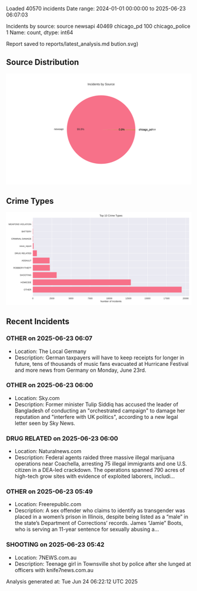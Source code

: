 
Loaded 40570 incidents
Date range: 2024-01-01 00:00:00 to 2025-06-23 06:07:03

Incidents by source:
source
newsapi           40469
chicago_pd          100
chicago_police        1
Name: count, dtype: int64

Report saved to reports/latest_analysis.md
bution.svg)

## Source Distribution
![Source Distribution](images/source_distribution.svg)

## Crime Types
![Crime Types](images/crime_types.svg)

## Recent Incidents

### OTHER on 2025-06-23 06:07
- Location: The Local Germany
- Description: German taxpayers will have to keep receipts for longer in future, tens of thousands of music fans evacuated at Hurricane Festival and more news from Germany on Monday, June 23rd.


### OTHER on 2025-06-23 06:00
- Location: Sky.com
- Description: Former minister Tulip Siddiq has accused the leader of Bangladesh of conducting an "orchestrated campaign" to damage her reputation and "interfere with UK politics", according to a new legal letter seen by Sky News.


### DRUG RELATED on 2025-06-23 06:00
- Location: Naturalnews.com
- Description: Federal agents raided three massive illegal marijuana operations near Coachella, arresting 75 illegal immigrants and one U.S. citizen in a DEA-led crackdown. The operations spanned 790 acres of high-tech grow sites with evidence of exploited laborers, includi…


### OTHER on 2025-06-23 05:49
- Location: Freerepublic.com
- Description: A sex offender who claims to identify as transgender was placed in a women’s prison in Illinois, despite being listed as a “male” in the state’s Department of Corrections’ records. James “Jamie” Boots, who is serving an 11-year sentence for sexually abusing a…


### SHOOTING on 2025-06-23 05:42
- Location: 7NEWS.com.au
- Description: Teenage girl in Townsville shot by police after she lunged at officers with knife7news.com.au

Analysis generated at: Tue Jun 24 06:22:12 UTC 2025
